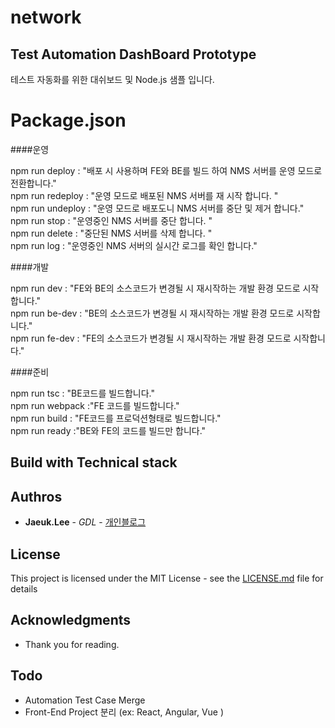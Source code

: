 # network

## Test Automation DashBoard Prototype

테스트 자동화를 위한 대쉬보드 및 Node.js 샘플 입니다.

# Package.json

####운영 

npm run deploy : "배포 시 사용하며 FE와 BE를 빌드 하여 NMS 서버를 운영 모드로 전환합니다."  
npm run redeploy : "운영 모드로 배포된 NMS 서버를 재 시작 합니다. "  
npm run undeploy : "운영 모드로 배포도니 NMS 서버를 중단 및 제거 합니다."  
npm run stop : "운영중인 NMS 서버를 중단 합니다. "  
npm run delete : "중단된 NMS 서버를 삭제 합니다. "  
npm run log : "운영중인 NMS 서버의 실시간 로그를 확인 합니다."  

####개발 

npm run dev : "FE와 BE의 소스코드가 변경될 시 재시작하는 개발 환경 모드로 시작합니다."   
npm run be-dev : "BE의 소스코드가 변경될 시 재시작하는 개발 환경 모드로 시작합니다."  
npm run fe-dev : "FE의 소스코드가 변경될 시 재시작하는 개발 환경 모드로 시작합니다."  

####준비 

npm run tsc : "BE코드를 빌드합니다."  
npm run webpack :"FE 코드를 빌드합니다."  
npm run build : "FE코드를 프로덕션형태로 빌드합니다."  
npm run ready :"BE와 FE의 코드를 빌드만 합니다."  


## Build with Technical stack


## Authros
* **Jaeuk.Lee** - *GDL* - [개인블로그](https://ipex.tistory.com/)

## License

This project is licensed under the MIT License - see the [LICENSE.md](LICENSE.md) file for details

## Acknowledgments

* Thank you for reading.

## Todo
* Automation Test Case Merge
* Front-End Project 분리 (ex: React, Angular, Vue )



